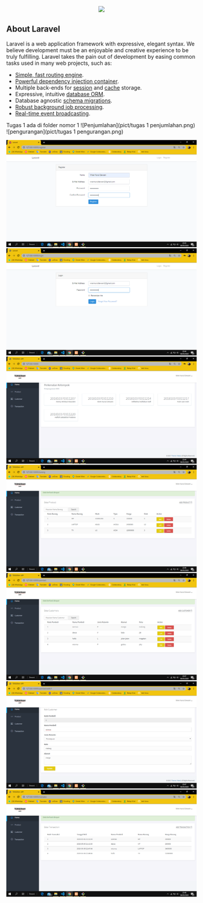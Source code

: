 <p align="center"><img src="https://res.cloudinary.com/dtfbvvkyp/image/upload/v1566331377/laravel-logolockup-cmyk-red.svg" width="400"></p>


## About Laravel

Laravel is a web application framework with expressive, elegant syntax. We believe development must be an enjoyable and creative experience to be truly fulfilling. Laravel takes the pain out of development by easing common tasks used in many web projects, such as:

- [Simple, fast routing engine](https://laravel.com/docs/routing).
- [Powerful dependency injection container](https://laravel.com/docs/container).
- Multiple back-ends for [session](https://laravel.com/docs/session) and [cache](https://laravel.com/docs/cache) storage.
- Expressive, intuitive [database ORM](https://laravel.com/docs/eloquent).
- Database agnostic [schema migrations](https://laravel.com/docs/migrations).
- [Robust background job processing](https://laravel.com/docs/queues).
- [Real-time event broadcasting](https://laravel.com/docs/broadcasting).

Tugas 1 ada di folder nomor 1
![Penjumlahan](pict/tugas 1 penjumlahan.png)
![pengurangan](pict/tugas 1 pengurangan.png)


![Register](pict/register.png)
![Login](pict/login.png)
![home](pict/home.png)
![product tampilan](pict/product.png)
![customer tampilan](pict/customer.png)
![edit customer](pict/edit.png)
![Transaction tampilan](pict/transaction.png)
